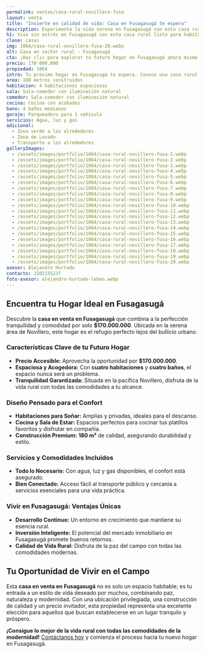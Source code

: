 ```yaml
---
permalink: ventas/casa-rural-novillero-fusa
layout: venta
title: "Invierte en calidad de vida: Casa en Fusagasugá te espera"
description: Experimenta la vida serena en Fusagasugá con esta casa rural. Descubre el equilibrio perfecto entre confort y naturaleza. ¡Haz clic para conocer más!
h1: Vive sin estrés en Fusagasugá con esta casa rural lista para habitar
clase: casas
img: 1064/casa-rural-novillero-fusa-20.webp
alt: Casa en sector rural - Fusagasugá
cta: ¡Haz clic para explorar tu futuro hogar en Fusagasugá ahora mismo!
precio: 170'000.000
propiedad: 1064
intro: Tu próximo hogar en Fusagasugá te espera. Conoce una casa rural con encanto y tranquilidad. ¡Sigue leyendo para saber más!
area: 180 metros construidos
habitacion: 4 habitaciones espaciosas 
sala: Sala-comedor con iluminación natural
comedor: Sala-comedor con iluminación natural
cocina: Cocina con acabados
bano: 4 baños medianos
garaje: Parqueadero para 1 vehículo
servicios: Agua, luz y gas 
adicional:
  - Zona verde a los alrededores
  - Zona de Lavado
  - Transporte a los alrededores
galleryImages:
  - /assets/images/portfolio/1064/casa-rural-novillero-fusa-1.webp
  - /assets/images/portfolio/1064/casa-rural-novillero-fusa-2.webp
  - /assets/images/portfolio/1064/casa-rural-novillero-fusa-3.webp
  - /assets/images/portfolio/1064/casa-rural-novillero-fusa-4.webp
  - /assets/images/portfolio/1064/casa-rural-novillero-fusa-5.webp
  - /assets/images/portfolio/1064/casa-rural-novillero-fusa-6.webp
  - /assets/images/portfolio/1064/casa-rural-novillero-fusa-7.webp
  - /assets/images/portfolio/1064/casa-rural-novillero-fusa-8.webp
  - /assets/images/portfolio/1064/casa-rural-novillero-fusa-9.webp
  - /assets/images/portfolio/1064/casa-rural-novillero-fusa-10.webp
  - /assets/images/portfolio/1064/casa-rural-novillero-fusa-11.webp
  - /assets/images/portfolio/1064/casa-rural-novillero-fusa-12.webp
  - /assets/images/portfolio/1064/casa-rural-novillero-fusa-13.webp
  - /assets/images/portfolio/1064/casa-rural-novillero-fusa-14.webp
  - /assets/images/portfolio/1064/casa-rural-novillero-fusa-15.webp
  - /assets/images/portfolio/1064/casa-rural-novillero-fusa-16.webp
  - /assets/images/portfolio/1064/casa-rural-novillero-fusa-17.webp
  - /assets/images/portfolio/1064/casa-rural-novillero-fusa-18.webp
  - /assets/images/portfolio/1064/casa-rural-novillero-fusa-19.webp
  - /assets/images/portfolio/1064/casa-rural-novillero-fusa-20.webp
asesor: Alejandro Hurtado
contacto: 3102155237
foto-asesor: alejandro-hurtado-leben.webp
---
```

## Encuentra tu Hogar Ideal en Fusagasugá

Descubre la **casa en venta en Fusagasugá** que combina a la perfección tranquilidad y comodidad por solo **$170.000.000**. Ubicada en la serena área de Novillero, este hogar es el refugio perfecto lejos del bullicio urbano.

### Características Clave de tu Futuro Hogar

- **Precio Accesible:** Aprovecha la oportunidad por **$170.000.000**.
- **Espaciosa y Acogedora:** Con **cuatro habitaciones** y **cuatro baños**, el espacio nunca será un problema.
- **Tranquilidad Garantizada:** Situada en la pacífica Novillero, disfruta de la vida rural con todas las comodidades a tu alcance.

### Diseño Pensado para el Confort

- **Habitaciones para Soñar:** Amplias y privadas, ideales para el descanso.
- **Cocina y Sala de Estar:** Espacios perfectos para cocinar tus platillos favoritos y disfrutar en compañía.
- **Construcción Premium:** **180 m²** de calidad, asegurando durabilidad y estilo.

### Servicios y Comodidades Incluidos

- **Todo lo Necesario:** Con agua, luz y gas disponibles, el confort está asegurado.
- **Bien Conectado:** Acceso fácil al transporte público y cercanía a servicios esenciales para una vida práctica.

### Vivir en Fusagasugá: Ventajas Únicas

- **Desarrollo Continuo:** Un entorno en crecimiento que mantiene su esencia rural.
- **Inversión Inteligente:** El potencial del mercado inmobiliario en Fusagasugá promete buenos retornos.
- **Calidad de Vida Rural:** Disfruta de la paz del campo con todas las comodidades modernas.

## Tu Oportunidad de Vivir en el Campo

Esta **casa en venta en Fusagasugá** no es solo un espacio habitable; es tu entrada a un estilo de vida deseado por muchos, combinando paz, naturaleza y modernidad. Con una ubicación privilegiada, una construcción de calidad y un precio invitador, esta propiedad representa una excelente elección para aquellos que buscan establecerse en un lugar tranquilo y próspero.

**¡Consigue lo mejor de la vida rural con todas las comodidades de la modernidad!** [Contáctanos hoy](#asesor) y comienza el proceso hacia tu nuevo hogar en Fusagasugá.